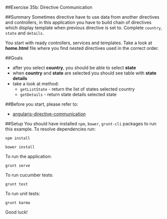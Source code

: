 ##Exercise 35b: Directive Communication

##Summary
Sometimes directive have to use data from another directives and controllers, in this application you have to build chain of directives
which display template when previous directive is set to. Complete `country`, `state` and `details`.

You start with ready controllers, services and templates. Take a look at **home.html** file where you find nested directives used in the correct order.

##Goals
  * after you select **country**, you should be able to select **state**
  * when **country** and **state** are selected you should see table with **state details**
  * take a look at method:
    * `getListState` - return the list of states selected country
    * `getDetails` - return state details selected state  
 
##Before you start, please refer to:
* [angularjs-directive-communication](https://egghead.io/lessons/angularjs-directive-communication)


##Setup
 You should have installed `npm`, `bower`, `grunt-cli`  packages to run this example. To resolve dependencies run:

```
npm install
```

```
bower install
```

To run the application:

```
grunt serve
```

To run cucumber tests:

```
grunt test
```

To run unit tests:

```
grunt karma
```

Good luck!
